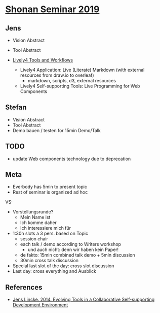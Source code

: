 # [Shonan Seminar 2019 ](https://docs.google.com/document/d/17Qt29wLY81lJi1yfMiscY6uqwPlgf4k65suiOGRc5Tg/edit)

## Jens

- Vision Abstract
- Tool Abstract

- [Lively4 Tools and Workflows](../../doc/presentation/index.md)
  - Lively4 Application: Live (Literate) Markdown (with external resources from draw.io to overleaf)
    - markdown, scripts, d3, external resources
  - Lively4 Self-supporting Tools: Live Programming for Web Components

## Stefan

- Vision Abstract
- Tool Abstract
- Demo bauen / testen for 15min Demo/Talk

## TODO

- update Web components technology due to deprecation


## Meta

- Everbody has 5min to present topic
- Rest of seminar is organized ad hoc

VS:

- Vorstellungsrunde?
  - Mein Name ist
  - Ich komme daher
  - Ich interessiere mich für
- 1:30h slots a 3 pers. based on Topic
  - session chair
  - each talk / demo according to Writers workshop
    - und auch nicht: denn wir haben kein Paper!
  - de fakto: 15min combined talk demo + 5min discussion
  - 30min cross talk discussion
- Special last slot of the day: cross slot discussion
- Last day: cross everything and Ausblick

## References

- [Jens Lincke. 2014. Evolving Tools in a Collaborative Self-supporting Development Environment](https://lively-kernel.org/publications/media/Lincke_2014_EvolvingToolsInCollaborativeSelfSupportingDevelopmentEnvironment_PRINT.pdf)


